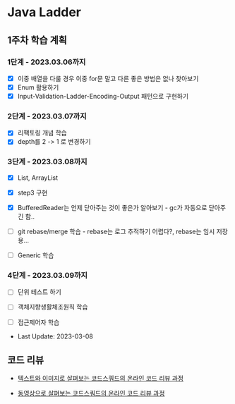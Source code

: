 # Java Ladder
## 1주차 학습 계획
### 1단계 - 2023.03.06까지
- [x] 이중 배열을 다룰 경우 이중 for문 말고 다른 좋은 방법은 없나 찾아보기
- [x] Enum 활용하기
- [x] Input-Validation-Ladder-Encoding-Output 패턴으로 구현하기

### 2단계 - 2023.03.07까지
- [x] 리팩토링 개념 학습
- [x] depth를 2 -> 1 로 변경하기 

### 3단계 - 2023.03.08까지
- [x] List, ArrayList
- [x] step3 구현
- [x] BufferedReader는 언제 닫아주는 것이 좋은가 알아보기 - gc가 자동으로 닫아주긴 함..
- [ ] git rebase/merge 학습 - rebase는 로그 추적하기 어렵다?, rebase는 임시 저장용...
- [ ] Generic 학습


### 4단계 - 2023.03.09까지
- [ ] 단위 테스트 하기
- [ ] 객체지향생활체조원칙 학습
- [ ] 접근제어자 학습


- Last Update: 2023-03-08


## 코드 리뷰

* [텍스트와 이미지로 살펴보는 코드스쿼드의 온라인 코드 리뷰 과정](https://github.com/code-squad/codesquad-docs/blob/master/codereview/README.md)

* [동영상으로 살펴보는 코드스쿼드의 온라인 코드 리뷰 과정](https://youtube.com/watch?v=lFinZfu3QO0&si=EnSIkaIECMiOmarE)
